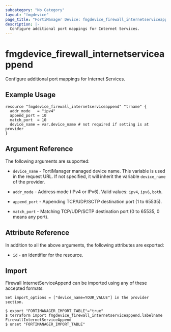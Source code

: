 ```yaml
---
subcategory: "No Category"
layout: "fmgdevice"
page_title: "FortiManager Device: fmgdevice_firewall_internetserviceappend"
description: |-
  Configure additional port mappings for Internet Services.
---
```


# fmgdevice_firewall_internetserviceappend
Configure additional port mappings for Internet Services.

## Example Usage

```hcl
resource "fmgdevice_firewall_internetserviceappend" "trname" {
  addr_mode   = "ipv4"
  append_port = 10
  match_port  = 10
  device_name = var.device_name # not required if setting is at provider
}
```

## Argument Reference


The following arguments are supported:

* `device_name` - FortiManager managed device name. This variable is used in the request URL. If not specified, it will inherit the variable `device_name` of the provider.

* `addr_mode` - Address mode (IPv4 or IPv6). Valid values: `ipv4`, `ipv6`, `both`.

* `append_port` - Appending TCP/UDP/SCTP destination port (1 to 65535).
* `match_port` - Matching TCP/UDP/SCTP destination port (0 to 65535, 0 means any port).


## Attribute Reference

In addition to all the above arguments, the following attributes are exported:
* `id` - an identifier for the resource.

## Import

Firewall InternetServiceAppend can be imported using any of these accepted formats:
```
Set import_options = ["device_name=YOUR_VALUE"] in the provider section.

$ export "FORTIMANAGER_IMPORT_TABLE"="true"
$ terraform import fmgdevice_firewall_internetserviceappend.labelname FirewallInternetServiceAppend
$ unset "FORTIMANAGER_IMPORT_TABLE"
```

